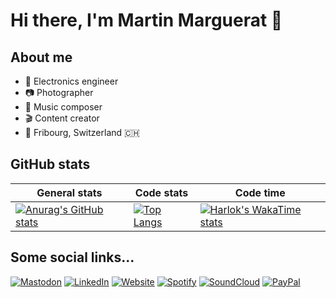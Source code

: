 # Hi there, I'm Martin Marguerat 👋

## About me

- 🏢 Electronics engineer
- 📷 Photographer
- 🎹 Music composer
- 🎬 Content creator
- 📍 Fribourg, Switzerland 🇨🇭

## GitHub stats
| General stats | Code stats | Code time |
| - | - | - |
|[![Anurag's GitHub stats](https://github-readme-stats.vercel.app/api?username=mamarguerat&show_icons=true&theme=transparent&include_all_commits=true)](https://github.com/mamarguerat) | [![Top Langs](https://github-readme-stats.vercel.app/api/top-langs/?username=mamarguerat&theme=transparent&layout=compact)](https://github.com/mamarguerat) | [![Harlok's WakaTime stats](https://github-readme-stats.vercel.app/api/wakatime?username=mamarguerat&layout=compact)](https://github.com/mamarguerat)

## Some social links...

<a rel="me" href="https://tooting.ch/@ma_marguerat"><img src="https://img.shields.io/badge/-@ma__marguerat@tooting.ch-grey?style=for-the-badge&logo=Mastodon" alt="Mastodon" /></a>
<a href="https://www.linkedin.com/in/martin-marguerat"><img src="https://img.shields.io/badge/-Martin_Marguerat-grey?style=for-the-badge&logo=Linkedin" alt="LinkedIn" /></a>
<a href="https://bio.martinmarguerat.ch/"><img src="https://img.shields.io/badge/-martinmarguerat.ch-grey?style=for-the-badge&logo=Wordpress" alt="Website" /></a>
<a href="https://open.spotify.com/artist/539iJf28nN7hF8OFEFjPWR"><img src="https://img.shields.io/badge/-Martin_Marguerat-grey?style=for-the-badge&logo=Spotify" alt="Spotify" /></a>
<a href="https://soundcloud.com/martin-marguerat"><img src="https://img.shields.io/badge/-Martin_Marguerat-grey?style=for-the-badge&logo=Soundcloud" alt="SoundCloud" /></a>
<a href="https://paypal.me/mamarguerat"><img src="https://img.shields.io/badge/-paypal.me/mamarguerat-grey?style=for-the-badge&logo=Paypal" alt="PayPal" /></a>
